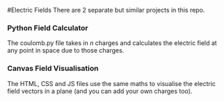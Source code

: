 #Electric Fields
There are 2 separate but similar projects in this repo.

<h3>Python Field Calculator</h3>
The coulomb.py file takes in <i>n</i> charges and calculates the electric field at any point in space due to those charges.



<h3>Canvas Field Visualisation</h3>

The HTML, CSS and JS files use the same maths to visualise the electric field vectors in a plane (and you can add your own charges too).
